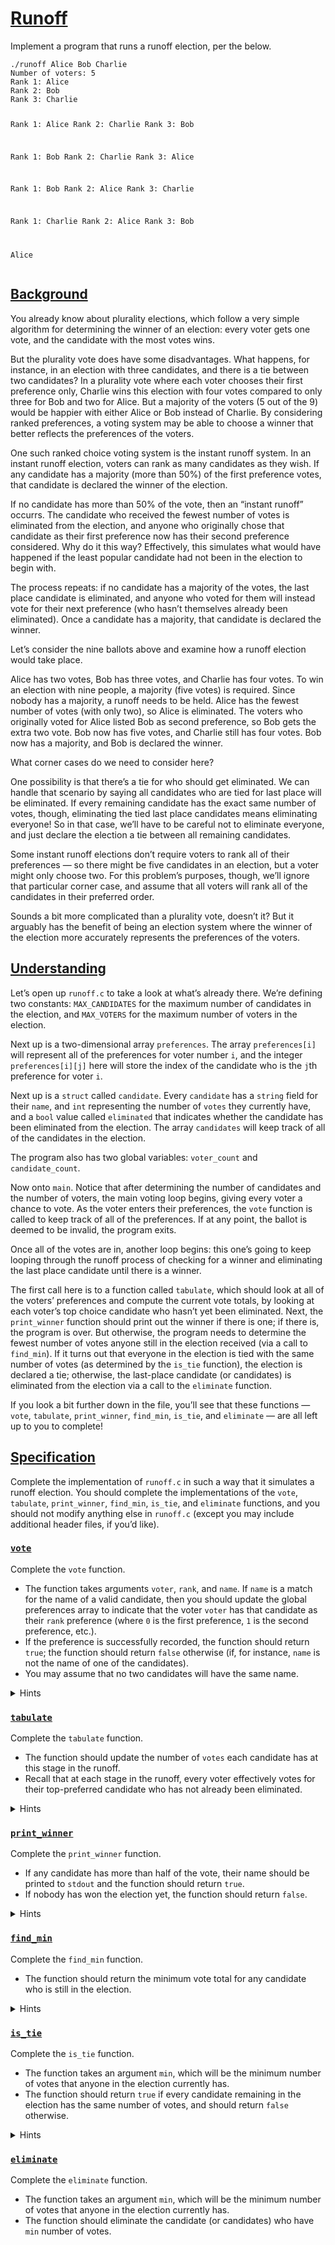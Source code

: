 <h1 id="runoff"><a data-id="" href="#runoff">Runoff</a></h1>

<p>Implement a program that runs a runoff election, per the below.</p>

<div class="highlighter-rouge"><div class="highlight"><pre class="highlight"><code>./runoff Alice Bob Charlie
Number of voters: 5
Rank 1: Alice
Rank 2: Bob
Rank 3: Charlie

Rank 1: Alice
Rank 2: Charlie
Rank 3: Bob

Rank 1: Bob
Rank 2: Charlie
Rank 3: Alice

Rank 1: Bob
Rank 2: Alice
Rank 3: Charlie

Rank 1: Charlie
Rank 2: Alice
Rank 3: Bob

Alice
</code></pre></div></div>

<h2 id="background"><a data-id="" href="#background">Background</a></h2>

<p>You already know about plurality elections, which follow a very simple algorithm for determining the winner of an election: every voter gets one vote, and the candidate with the most votes wins.</p>

<p>But the plurality vote does have some disadvantages. What happens, for instance, in an election with three candidates, and there is a tie between two candidates? In a plurality vote where each voter chooses their first preference only, Charlie wins this election with four votes compared to only three for Bob and two for Alice. But a majority of the voters (5 out of the 9) would be happier with either Alice or Bob instead of Charlie. By considering ranked preferences, a voting system may be able to choose a winner that better reflects the preferences of the voters.</p>

<p>One such ranked choice voting system is the instant runoff system. In an instant runoff election, voters can rank as many candidates as they wish. If any candidate has a majority (more than 50%) of the first preference votes, that candidate is declared the winner of the election.</p>

<p>If no candidate has more than 50% of the vote, then an “instant runoff” occurrs. The candidate who received the fewest number of votes is eliminated from the election, and anyone who originally chose that candidate as their first preference now has their second preference considered. Why do it this way? Effectively, this simulates what would have happened if the least popular candidate had not been in the election to begin with.</p>

<p>The process repeats: if no candidate has a majority of the votes, the last place candidate is eliminated, and anyone who voted for them will instead vote for their next preference (who hasn’t themselves already been eliminated). Once a candidate has a majority, that candidate is declared the winner.</p>

<p>Let’s consider the nine ballots above and examine how a runoff election would take place.</p>

<p>Alice has two votes, Bob has three votes, and Charlie has four votes. To win an election with nine people, a majority (five votes) is required. Since nobody has a majority, a runoff needs to be held. Alice has the fewest number of votes (with only two), so Alice is eliminated. The voters who originally voted for Alice listed Bob as second preference, so Bob gets the extra two vote. Bob now has five votes, and Charlie still has four votes. Bob now has a majority, and Bob is declared the winner.</p>

<p>What corner cases do we need to consider here?</p>

<p>One possibility is that there’s a tie for who should get eliminated. We can handle that scenario by saying all candidates who are tied for last place will be eliminated. If every remaining candidate has the exact same number of votes, though, eliminating the tied last place candidates means eliminating everyone! So in that case, we’ll have to be careful not to eliminate everyone, and just declare the election a tie between all remaining candidates.</p>

<p>Some instant runoff elections don’t require voters to rank all of their preferences — so there might be five candidates in an election, but a voter might only choose two. For this problem’s purposes, though, we’ll ignore that particular corner case, and assume that all voters will rank all of the candidates in their preferred order.</p>

<p>Sounds a bit more complicated than a plurality vote, doesn’t it? But it arguably has the benefit of being an election system where the winner of the election more accurately represents the preferences of the voters.</p>


<h2 id="understanding"><a data-id="" href="#understanding">Understanding</a></h2>

<p>Let’s open up <code class="highlighter-rouge">runoff.c</code> to take a look at what’s already there. We’re defining two constants: <code class="highlighter-rouge">MAX_CANDIDATES</code> for the maximum number of candidates in the election, and <code class="highlighter-rouge">MAX_VOTERS</code> for the maximum number of voters in the election.</p>

<p>Next up is a two-dimensional array <code class="highlighter-rouge">preferences</code>. The array <code class="highlighter-rouge">preferences[i]</code> will represent all of the preferences for voter number <code class="highlighter-rouge">i</code>, and the integer <code class="highlighter-rouge">preferences[i][j]</code> here will store the index of the candidate who is the <code class="highlighter-rouge">j</code>th preference for voter <code class="highlighter-rouge">i</code>.</p>

<p>Next up is a <code class="highlighter-rouge">struct</code> called <code class="highlighter-rouge">candidate</code>. Every <code class="highlighter-rouge">candidate</code> has a <code class="highlighter-rouge">string</code> field for their <code class="highlighter-rouge">name</code>, and <code class="highlighter-rouge">int</code> representing the number of <code class="highlighter-rouge">votes</code> they currently have, and a <code class="highlighter-rouge">bool</code> value called <code class="highlighter-rouge">eliminated</code> that indicates whether the candidate has been eliminated from the election. The array <code class="highlighter-rouge">candidates</code> will keep track of all of the candidates in the election.</p>

<p>The program also has two global variables: <code class="highlighter-rouge">voter_count</code> and <code class="highlighter-rouge">candidate_count</code>.</p>

<p>Now onto <code class="highlighter-rouge">main</code>. Notice that after determining the number of candidates and the number of voters, the main voting loop begins, giving every voter a chance to vote. As the voter enters their preferences, the <code class="highlighter-rouge">vote</code> function is called to keep track of all of the preferences. If at any point, the ballot is deemed to be invalid, the program exits.</p>

<p>Once all of the votes are in, another loop begins: this one’s going to keep looping through the runoff process of checking for a winner and eliminating the last place candidate until there is a winner.</p>

<p>The first call here is to a function called <code class="highlighter-rouge">tabulate</code>, which should look at all of the voters’ preferences and compute the current vote totals, by looking at each voter’s top choice candidate who hasn’t yet been eliminated. Next, the <code class="highlighter-rouge">print_winner</code> function should print out the winner if there is one; if there is, the program is over. But otherwise, the program needs to determine the fewest number of votes anyone still in the election received (via a call to <code class="highlighter-rouge">find_min</code>). If it turns out that everyone in the election is tied with the same number of votes (as determined by the <code class="highlighter-rouge">is_tie</code> function), the election is declared a tie; otherwise, the last-place candidate (or candidates) is eliminated from the election via a call to the <code class="highlighter-rouge">eliminate</code> function.</p>

<p>If you look a bit further down in the file, you’ll see that these functions — <code class="highlighter-rouge">vote</code>, <code class="highlighter-rouge">tabulate</code>, <code class="highlighter-rouge">print_winner</code>, <code class="highlighter-rouge">find_min</code>, <code class="highlighter-rouge">is_tie</code>, and <code class="highlighter-rouge">eliminate</code> — are all left up to you to complete!</p>

<h2 id="specification"><a data-id="" href="#specification">Specification</a></h2>

<p>Complete the implementation of <code class="highlighter-rouge">runoff.c</code> in such a way that it simulates a runoff election. You should complete the implementations of the <code class="highlighter-rouge">vote</code>, <code class="highlighter-rouge">tabulate</code>, <code class="highlighter-rouge">print_winner</code>, <code class="highlighter-rouge">find_min</code>, <code class="highlighter-rouge">is_tie</code>, and <code class="highlighter-rouge">eliminate</code> functions, and you should not modify anything else in <code class="highlighter-rouge">runoff.c</code> (except you may include additional header files, if you’d like).</p>

<h3 id="vote"><a data-id="" href="#vote"><code class="highlighter-rouge">vote</code></a></h3>

<p>Complete the <code class="highlighter-rouge">vote</code> function.</p>

<ul class="fa-ul">
  <li data-marker="*"><span class="fa-li"><i class="fas fa-circle"></i></span>The function takes arguments <code class="highlighter-rouge">voter</code>, <code class="highlighter-rouge">rank</code>, and <code class="highlighter-rouge">name</code>. If <code class="highlighter-rouge">name</code> is a match for the name of a valid candidate, then you should update the global preferences array to indicate that the voter <code class="highlighter-rouge">voter</code> has that candidate as their <code class="highlighter-rouge">rank</code> preference (where <code class="highlighter-rouge">0</code> is the first preference, <code class="highlighter-rouge">1</code> is the second preference, etc.).</li>
  <li data-marker="*"><span class="fa-li"><i class="fas fa-circle"></i></span>If the preference is successfully recorded, the function should return <code class="highlighter-rouge">true</code>; the function should return <code class="highlighter-rouge">false</code> otherwise (if, for instance, <code class="highlighter-rouge">name</code> is not the name of one of the candidates).</li>
  <li data-marker="*"><span class="fa-li"><i class="fas fa-circle"></i></span>You may assume that no two candidates will have the same name.</li>
</ul>

<details>
    <summary>Hints</summary>
    <ul class="fa-ul">
  <li data-marker="*"><span class="fa-li"><i class="fas fa-circle"></i></span>Recall that <code class="highlighter-rouge">candidate_count</code> stores the number of candidates in the election.</li>
  <li data-marker="*"><span class="fa-li"><i class="fas fa-circle"></i></span>Recall that you can use <a href="https://man.cs50.io/3/strcmp"><code class="highlighter-rouge">strcmp</code></a> to compare two strings.</li>
  <li data-marker="*"><span class="fa-li"><i class="fas fa-circle"></i></span>Recall that <code class="highlighter-rouge">preferences[i][j]</code> stores the index of the candidate who is the <code class="highlighter-rouge">j</code>th ranked preference for the <code class="highlighter-rouge">i</code>th voter.</li>
</ul>
</details>

<h3 id="tabulate"><a data-id="" href="#tabulate"><code class="highlighter-rouge">tabulate</code></a></h3>

<p>Complete the <code class="highlighter-rouge">tabulate</code> function.</p>

<ul class="fa-ul">
  <li data-marker="*"><span class="fa-li"><i class="fas fa-circle"></i></span>The function should update the number of <code class="highlighter-rouge">votes</code> each candidate has at this stage in the runoff.</li>
  <li data-marker="*"><span class="fa-li"><i class="fas fa-circle"></i></span>Recall that at each stage in the runoff, every voter effectively votes for their top-preferred candidate who has not already been eliminated.</li>
</ul>

<details>
    <summary>Hints</summary>
    <ul class="fa-ul">
  <li data-marker="*"><span class="fa-li"><i class="fas fa-circle"></i></span>Recall that <code class="highlighter-rouge">voter_count</code> stores the number of voters in the election.</li>
  <li data-marker="*"><span class="fa-li"><i class="fas fa-circle"></i></span>Recall that for a voter <code class="highlighter-rouge">i</code>, their top choice candidate is represented by <code class="highlighter-rouge">preferences[i][0]</code>, their second choice candidate by <code class="highlighter-rouge">preferences[i][1]</code>, etc.</li>
  <li data-marker="*"><span class="fa-li"><i class="fas fa-circle"></i></span>Recall that the <code class="highlighter-rouge">candidate</code> <code class="highlighter-rouge">struct</code> has a field called <code class="highlighter-rouge">eliminated</code>, which will be <code class="highlighter-rouge">true</code> if the candidate has been eliminated from the election.</li>
  <li data-marker="*"><span class="fa-li"><i class="fas fa-circle"></i></span>Recall that the <code class="highlighter-rouge">candidate</code> <code class="highlighter-rouge">struct</code> has a field called <code class="highlighter-rouge">votes</code>, which you’ll likely want to update for each voter’s preferred candidate.</li>
</ul>
</details>

<h3 id="print_winner"><a data-id="" href="#print_winner"><code class="highlighter-rouge">print_winner</code></a></h3>

<p>Complete the <code class="highlighter-rouge">print_winner</code> function.</p>

<ul class="fa-ul">
  <li data-marker="*"><span class="fa-li"><i class="fas fa-circle"></i></span>If any candidate has more than half of the vote, their name should be printed to <code class="highlighter-rouge">stdout</code> and the function should return <code class="highlighter-rouge">true</code>.</li>
  <li data-marker="*"><span class="fa-li"><i class="fas fa-circle"></i></span>If nobody has won the election yet, the function should return <code class="highlighter-rouge">false</code>.</li>
</ul>

<details>
    <summary>Hints</summary>
    <ul class="fa-ul">
  <li data-marker="*"><span class="fa-li"><i class="fas fa-circle"></i></span>Recall that <code class="highlighter-rouge">voter_count</code> stores the number of voters in the election. Given that, how would you express the number of votes needed to win the election?</li>
</ul>
</details>

<h3 id="find_min"><a data-id="" href="#find_min"><code class="highlighter-rouge">find_min</code></a></h3>

<p>Complete the <code class="highlighter-rouge">find_min</code> function.</p>

<ul class="fa-ul">
  <li data-marker="*"><span class="fa-li"><i class="fas fa-circle"></i></span>The function should return the minimum vote total for any candidate who is still in the election.</li>
</ul>

<details>
    <summary>Hints</summary>
    <ul class="fa-ul">
  <li data-marker="*"><span class="fa-li"><i class="fas fa-circle"></i></span>You’ll likely want to loop through the candidates to find the one who is both still in the election and has the fewest number of votes. What information should you keep track of as you loop through the candidates?</li>
</ul>
</details>

<h3 id="is_tie"><a data-id="" href="#is_tie"><code class="highlighter-rouge">is_tie</code></a></h3>

<p>Complete the <code class="highlighter-rouge">is_tie</code> function.</p>

<ul class="fa-ul">
  <li data-marker="*"><span class="fa-li"><i class="fas fa-circle"></i></span>The function takes an argument <code class="highlighter-rouge">min</code>, which will be the minimum number of votes that anyone in the election currently has.</li>
  <li data-marker="*"><span class="fa-li"><i class="fas fa-circle"></i></span>The function should return <code class="highlighter-rouge">true</code> if every candidate remaining in the election has the same number of votes, and should return <code class="highlighter-rouge">false</code> otherwise.</li>
</ul>

<details>
    <summary>Hints</summary>
    <ul class="fa-ul">
  <li data-marker="*"><span class="fa-li"><i class="fas fa-circle"></i></span>Recall that a tie happens if every candidate still in the election has the same number of votes. Note, too, that the <code class="highlighter-rouge">is_tie</code> function takes an argument <code class="highlighter-rouge">min</code>, which is the smallest number of votes any candidate currently has. How might you use that information to determine if the election is a tie (or, conversely, not a tie)?</li>
</ul>
</details>

<h3 id="eliminate"><a data-id="" href="#eliminate"><code class="highlighter-rouge">eliminate</code></a></h3>

<p>Complete the <code class="highlighter-rouge">eliminate</code> function.</p>

<ul class="fa-ul">
  <li data-marker="*"><span class="fa-li"><i class="fas fa-circle"></i></span>The function takes an argument <code class="highlighter-rouge">min</code>, which will be the minimum number of votes that anyone in the election currently has.</li>
  <li data-marker="*"><span class="fa-li"><i class="fas fa-circle"></i></span>The function should eliminate the candidate (or candidates) who have <code class="highlighter-rouge">min</code> number of votes.</li>
</ul>

